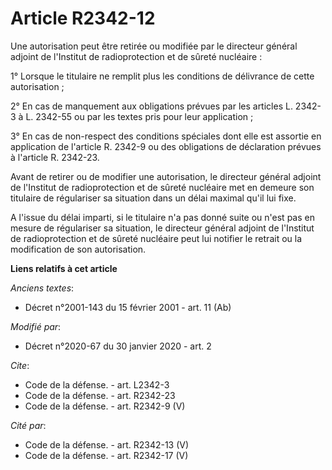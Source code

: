 # Article R2342-12

Une autorisation peut être retirée ou modifiée par le directeur général adjoint de l'Institut de radioprotection et de sûreté
nucléaire :

1° Lorsque le titulaire ne remplit plus les conditions de délivrance de cette autorisation ;

2° En cas de manquement aux obligations prévues par les articles L. 2342-3 à L. 2342-55 ou par les textes pris pour leur
application ;

3° En cas de non-respect des conditions spéciales dont elle est assortie en application de l'article R. 2342-9 ou des
obligations de déclaration prévues à l'article R. 2342-23.

Avant de retirer ou de modifier une autorisation, le directeur général adjoint de l'Institut de radioprotection et de sûreté
nucléaire met en demeure son titulaire de régulariser sa situation dans un délai maximal qu'il lui fixe.

A l'issue du délai imparti, si le titulaire n'a pas donné suite ou n'est pas en mesure de régulariser sa situation, le
directeur général adjoint de l'Institut de radioprotection et de sûreté nucléaire peut lui notifier le retrait ou la
modification de son autorisation.

**Liens relatifs à cet article**

_Anciens textes_:

  - Décret n°2001-143 du 15 février 2001 - art. 11 (Ab)

_Modifié par_:

  - Décret n°2020-67 du 30 janvier 2020 - art. 2

_Cite_:

  - Code de la défense. - art. L2342-3
  - Code de la défense. - art. R2342-23
  - Code de la défense. - art. R2342-9 (V)

_Cité par_:

  - Code de la défense. - art. R2342-13 (V)
  - Code de la défense. - art. R2342-17 (V)

